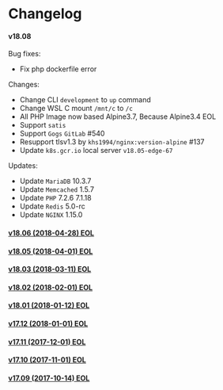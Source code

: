 Changelog
==============

#### v18.08

Bug fixes:

* Fix php dockerfile error

Changes:

* Change CLI `development` to `up` command
* Change WSL C mount `/mnt/c` to `/c`
* All PHP Image now based Alpine3.7, Because Alpine3.4 EOL
* Support `satis`
* Support `Gogs` `GitLab` #540
* Resupport tlsv1.3 by `khs1994/nginx:version-alpine` #137
* Update `k8s.gcr.io` local server `v18.05-edge-67`

Updates:

* Update `MariaDB` 10.3.7
* Update `Memcached` 1.5.7
* Update `PHP` 7.2.6 7.1.18
* Update `Redis` 5.0-rc
* Update `NGINX` 1.15.0

#### [v18.06 (2018-04-28) EOL](https://github.com/khs1994-docker/lnmp/releases/tag/v18.06)

#### [v18.05 (2018-04-01) EOL](https://github.com/khs1994-docker/lnmp/releases/tag/v18.05)

#### [v18.03 (2018-03-11) EOL](https://github.com/khs1994-docker/lnmp/releases/tag/v18.03)

#### [v18.02 (2018-02-01) EOL](https://github.com/khs1994-docker/lnmp/releases/tag/v18.02)

#### [v18.01 (2018-01-12) EOL](https://github.com/khs1994-docker/lnmp/releases/tag/v18.01)

#### [v17.12 (2018-01-01) EOL](https://github.com/khs1994-docker/lnmp/releases/tag/v17.12)

#### [v17.11 (2017-12-01) EOL](https://github.com/khs1994-docker/lnmp/releases/tag/v17.11)

#### [v17.10 (2017-11-01) EOL](https://github.com/khs1994-docker/lnmp/releases/tag/v17.10)

#### [v17.09 (2017-10-14) EOL](https://github.com/khs1994-docker/lnmp/releases/tag/v17.09)
